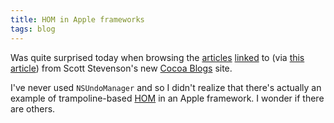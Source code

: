 ```yaml
---
title: HOM in Apple frameworks
tags: blog
---
```


Was quite surprised today when browsing the [articles](http://nifty-box.com/blog/2006/12/nsinvocation-cleans-code.html) [linked](http://toxicsoftware.com/blog/grab-that-invocation/) to (via [this article](http://nifty-box.com/blog/2006/12/worker-thread-nsinvocation-part-2.html)) from Scott Stevenson's new [Cocoa Blogs](http://cocoablogs.com/) site.

I've never used `NSUndoManager` and so I didn't realize that there's actually an example of trampoline-based [HOM](http://www.wincent.com/a/about/wincent/weblog/archives/hom/) in an Apple framework. I wonder if there are others.
